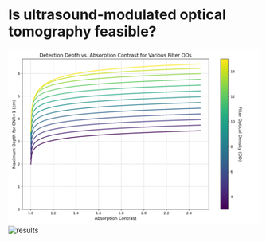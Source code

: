 # Is ultrasound-modulated optical tomography feasible?

![results1](./depth_vs_contrast.png)
![results](./umot_results.png)
